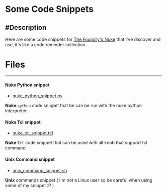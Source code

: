 Some Code Snippets
===

#Description
---

Here are some code snippets for [The Foundry's Nuke](http://www.thefoundry.co.uk/products/nuke) that i've discover and use, it's like 
a code reminder collection.


# Files
---
#### Nuke Python snippet
- [nuke_python_snippet.py](https://github.com/maty974/code-snippets/blob/master/nuke_python_snippet.py)

**Nuke** `python` code snippet that be can be run with the nuke python interpreter.

#### Nuke Tcl snippet
* [nuke_tcl_snippet.tcl](https://github.com/maty974/code-snippets/blob/master/nuke_tcl_snippet.tcl)

**Nuke** `Tcl` code snippet that can be used with all knob that support tcl command.

#### Unix Command snippet
* [unix_command_snippet.sh](https://github.com/maty974/code-snippets/blob/master/unix_command_snippet.sh)

**Unix** commands snippet ( i'm not a Linux user so be careful when using some of my snippet :P )